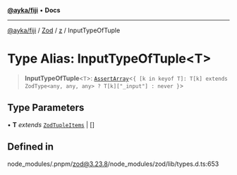 [**@ayka/fiji**](../../../../../README.md) • **Docs**

***

[@ayka/fiji](../../../../../globals.md) / [Zod](../../../README.md) / [z](../README.md) / InputTypeOfTuple

# Type Alias: InputTypeOfTuple\<T\>

> **InputTypeOfTuple**\<`T`\>: [`AssertArray`](AssertArray.md)\<`{ [k in keyof T]: T[k] extends ZodType<any, any, any> ? T[k]["_input"] : never }`\>

## Type Parameters

• **T** *extends* [`ZodTupleItems`](ZodTupleItems.md) \| []

## Defined in

node\_modules/.pnpm/zod@3.23.8/node\_modules/zod/lib/types.d.ts:653
